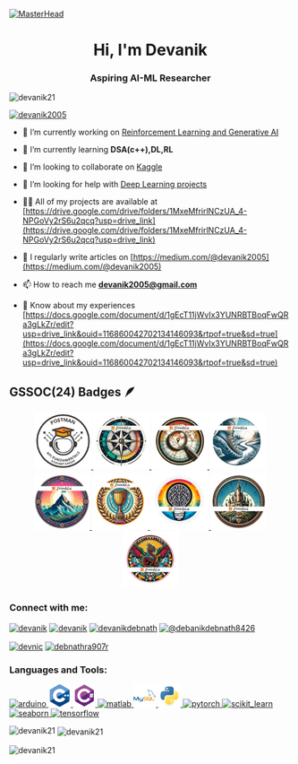 [![MasterHead](https://www.isical.ac.in/~cvpr/ICDARWML23/images/deepLearning.gif)](www.linkedin.com/in/devanik)
<h1 align="center">Hi, I'm Devanik</h1>
<h3 align="center">Aspiring AI-ML Researcher</h3>


<p align="left"> <img src="https://komarev.com/ghpvc/?username=devanik21&label=Profile%20views&color=0e75b6&style=flat" alt="devanik21" /> </p>
<p align="left"> <a href="www.linkedin.com/in/devanik" target="blank"><img src="https://img.shields.io/twitter/follow/devanik2005?logo=twitter&style=for-the-badge" alt="devanik2005     
" /></a> </p>

- 🔭 I’m currently working on [Reinforcement Learning and Generative AI](https://drive.google.com/file/d/1gk_2cJrcSJH_XLlqIO1eeJejWZiZIFR6/view?usp=drive_link)

- 🌱 I’m currently learning **DSA(c++),DL,RL**

- 👯 I’m looking to collaborate on [Kaggle](https://www.kaggle.com/devanikdebnath)

- 🤝 I’m looking for help with [Deep Learning projects](https://drive.google.com/drive/folders/16GRPHyUeSOloOcb75bBmv9ifADLA1vCU?usp=drive_link)

- 👨‍💻 All of my projects are available at [https://drive.google.com/drive/folders/1MxeMfrirlNCzUA_4-NPGoVy2rS6u2qcq?usp=drive_link](https://drive.google.com/drive/folders/1MxeMfrirlNCzUA_4-NPGoVy2rS6u2qcq?usp=drive_link)

- 📝 I regularly write articles on [https://medium.com/@devanik2005](https://medium.com/@devanik2005)

- 📫 How to reach me **devanik2005@gmail.com**

- 📄 Know about my experiences [https://docs.google.com/document/d/1gEcT11jWvIx3YUNRBTBoqFwQRa3gLkZr/edit?usp=drive_link&ouid=116860042702134146093&rtpof=true&sd=true](https://docs.google.com/document/d/1gEcT11jWvIx3YUNRBTBoqFwQRa3gLkZr/edit?usp=drive_link&ouid=116860042702134146093&rtpof=true&sd=true)
## GSSOC(24) Badges 🪶
<div style='display:flex; align-items:center; gap: 10px;' align='center'><a href="https://gssoc.girlscript.tech/leaderboard">
<img src="https://raw.githubusercontent.com/girlscript/gssoc-website-new/main/public/badges/postman.png" width="100px" height="100px" />
  <img src="https://github.com/girlscript/gssoc-website-new/blob/main/public/badges/1.png" width="100px" height="100px" />
  <img src="https://github.com/girlscript/gssoc-website-new/blob/main/public/badges/2.png" width="100px" height="100px" />
  <img src="https://github.com/girlscript/gssoc-website-new/blob/main/public/badges/3.png" width="100px" height="100px" />
  <img src="https://github.com/girlscript/gssoc-website-new/blob/main/public/badges/4.png" width="100px" height="100px" />
  <img src="https://github.com/girlscript/gssoc-website-new/blob/main/public/badges/5.png" width="100px" height="100px" />
  <img src="https://github.com/girlscript/gssoc-website-new/blob/main/public/badges/6.png" width="105px" height="105px" />
  <img src="https://github.com/girlscript/gssoc-website-new/blob/main/public/badges/7.png" width="100px" height="100px" />
  <img src="https://github.com/girlscript/gssoc-website-new/blob/main/public/badges/8.png" width="100px" height="100px" /></a>
</div>


<h3 align="left">Connect with me:</h3>
<p align="left">
<a href="https://linkedin.com/in/devanik" target="blank"><img align="center" src="https://raw.githubusercontent.com/rahuldkjain/github-profile-readme-generator/master/src/images/icons/Social/linked-in-alt.svg" alt="devanik" height="30" width="40" /></a>
<a href="https://stackoverflow.com/users/23631278/devanik" target="blank"><img align="center" src="https://raw.githubusercontent.com/rahuldkjain/github-profile-readme-generator/master/src/images/icons/Social/stack-overflow.svg" alt="devanik" height="30" width="40" /></a>
<a href="https://kaggle.com/devanikdebnath" target="blank"><img align="center" src="https://raw.githubusercontent.com/rahuldkjain/github-profile-readme-generator/master/src/images/icons/Social/kaggle.svg" alt="devanikdebnath" height="30" width="40" /></a>
<a href="https://www.youtube.com/channel/UCuCFrmWZmHNcAE8JR616ByA" target="
blank"><img align="center" src="https://raw.githubusercontent.com/rahuldkjain/github-profile-readme-generator/master/src/images/icons/Social/youtube.svg" alt="
@debanikdebnath8426" height="30" width="40" /></a>

<a href="https://www.leetcode.com/devnic" target="blank"><img align="center" src="https://raw.githubusercontent.com/rahuldkjain/github-profile-readme-generator/master/src/images/icons/Social/leet-code.svg" alt="devnic" height="30" width="40" /></a>
<a href="https://auth.geeksforgeeks.org/user/debnathra907r" target="blank"><img align="center" src="https://raw.githubusercontent.com/rahuldkjain/github-profile-readme-generator/master/src/images/icons/Social/geeks-for-geeks.svg" alt="debnathra907r" height="30" width="40" /></a>
</p>

<h3 align="left">Languages and Tools:</h3>
<p align="left"> <a href="https://www.arduino.cc/" target="_blank" rel="noreferrer"> <img src="https://cdn.worldvectorlogo.com/logos/arduino-1.svg" alt="arduino" width="40" height="40"/> </a> <a href="https://www.w3schools.com/cpp/" target="_blank" rel="noreferrer"> <img src="https://raw.githubusercontent.com/devicons/devicon/master/icons/cplusplus/cplusplus-original.svg" alt="cplusplus" width="40" height="40"/> </a> <a href="https://www.w3schools.com/cs/" target="_blank" rel="noreferrer"> <img src="https://raw.githubusercontent.com/devicons/devicon/master/icons/csharp/csharp-original.svg" alt="csharp" width="40" height="40"/> </a> <a href="https://www.mathworks.com/" target="_blank" rel="noreferrer"> <img src="https://upload.wikimedia.org/wikipedia/commons/2/21/Matlab_Logo.png" alt="matlab" width="40" height="40"/> </a> <a href="https://www.mysql.com/" target="_blank" rel="noreferrer"> <img src="https://raw.githubusercontent.com/devicons/devicon/master/icons/mysql/mysql-original-wordmark.svg" alt="mysql" width="40" height="40"/> </a> <a href="https://www.python.org" target="_blank" rel="noreferrer"> <img src="https://raw.githubusercontent.com/devicons/devicon/master/icons/python/python-original.svg" alt="python" width="40" height="40"/> </a> <a href="https://pytorch.org/" target="_blank" rel="noreferrer"> <img src="https://www.vectorlogo.zone/logos/pytorch/pytorch-icon.svg" alt="pytorch" width="40" height="40"/> </a> <a href="https://scikit-learn.org/" target="_blank" rel="noreferrer"> <img src="https://upload.wikimedia.org/wikipedia/commons/0/05/Scikit_learn_logo_small.svg" alt="scikit_learn" width="40" height="40"/> </a> <a href="https://seaborn.pydata.org/" target="_blank" rel="noreferrer"> <img src="https://seaborn.pydata.org/_images/logo-mark-lightbg.svg" alt="seaborn" width="40" height="40"/> </a> <a href="https://www.tensorflow.org" target="_blank" rel="noreferrer"> <img src="https://www.vectorlogo.zone/logos/tensorflow/tensorflow-icon.svg" alt="tensorflow" width="40" height="40"/> </a> </p>

<p><img align="left" src="https://github-readme-stats.vercel.app/api/top-langs?username=devanik21&show_icons=true&locale=en&layout=compact" alt="devanik21" /></p>

<p>&nbsp;<img align="center" src="https://github-readme-stats.vercel.app/api?username=devanik21&show_icons=true&locale=en" alt="devanik21" /></p>

<p><img align="center" src="https://github-readme-streak-stats.herokuapp.com/?user=devanik21&" alt="devanik21" /></p>
